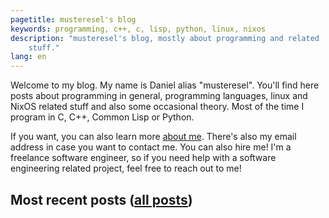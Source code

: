 ```yaml
---
pagetitle: musteresel's blog
keywords: programming, c++, c, lisp, python, linux, nixos
description: "musteresel's blog, mostly about programming and related
    stuff."
lang: en
---
```


Welcome to my blog. My name is Daniel alias "musteresel". You'll find
here posts about programming in general, programming languages, linux
and NixOS related stuff and also some occasional theory. Most of the
time I program in C, C++, Common Lisp or Python.

If you want, you can also learn more [about me][].  There's also my
email address in case you want to contact me. You can also hire me!
I'm a freelance software engineer, so if you need help with a software
engineering related project, feel free to reach out to me!

[about me]: about.html

## Most recent posts ([all posts](all-posts.html))



